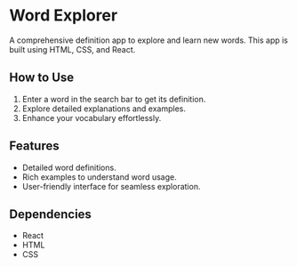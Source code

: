 # Word Explorer

A comprehensive definition app to explore and learn new words. This app is built using HTML, CSS, and React.

## How to Use

1. Enter a word in the search bar to get its definition.
2. Explore detailed explanations and examples.
3. Enhance your vocabulary effortlessly.

## Features

- Detailed word definitions.
- Rich examples to understand word usage.
- User-friendly interface for seamless exploration.

## Dependencies

- React
- HTML
- CSS
